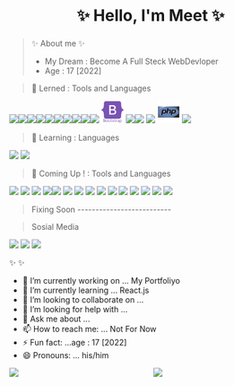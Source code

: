 <!-- Header -->
<h1 align="center">✨ Hello, I'm Meet ✨</h1>
<h3 align="center"></h3>

>✨ About me ✨
>+ My Dream : Become A Full Steck WebDevloper
>+ Age : 17 [2022]


>🔭 Lerned : Tools and Languages
<p align="left"><img src="https://img.icons8.com/color/48/000000/html-5--v1.png"/><img src="https://img.icons8.com/color/48/000000/css3.png"/><img src="https://img.icons8.com/color/48/000000/javascript--v1.png"/><img src="https://img.icons8.com/color/48/000000/git.png"/><img src="https://img.icons8.com/sf-regular-filled/48/000000/github.png"/><img src="https://img.icons8.com/color/48/000000/maria-db.png"/><img src="https://img.icons8.com/color/48/000000/mysql-logo.png"/><img src="https://img.icons8.com/color/48/000000/codepen.png"/><img src="https://img.icons8.com/color/48/000000/typescript.png"/><img src="https://img.icons8.com/color/48/000000/c-programming.png"/> <img src="https://raw.githubusercontent.com/devicons/devicon/master/icons/bootstrap/bootstrap-plain-wordmark.svg" alt="bootstrap" width="40" height="40"/> <img src="https://img.icons8.com/color/48/000000/visual-studio-code-2019.png"/><img src="https://img.icons8.com/color/48/000000/visual-studio--v2.png"/> <img src="https://img.icons8.com/color/48/000000/tailwindcss.png"/> <img src="https://raw.githubusercontent.com/devicons/devicon/master/icons/php/php-original.svg" alt="php" width="40" height="40"/> <img src="https://img.icons8.com/color/48/000000/filezilla.png"/> </p>

>🌱 Learning : Languages
<p align="left"><img src="https://img.icons8.com/color/48/000000/nodejs.png"/> <img src="https://img.icons8.com/color/48/000000/react-native.png"/></p>

> 👯 Coming Up ! : Tools and Languages
<p align="left"><img src="https://img.icons8.com/color/48/000000/wordpress.png"/> <img src="https://img.icons8.com/color/48/000000/c-sharp-logo.png"/> <img src="https://img.icons8.com/color/48/000000/django.png"/> <img src="https://img.icons8.com/color/48/000000/graphql.png"/><img src="https://img.icons8.com/color/48/000000/java-coffee-cup-logo--v1.png"/> <img src="https://img.icons8.com/color/48/000000/mongodb.png"/> <img src="https://img.icons8.com/color/48/000000/python--v1.png"/> <img src="https://img.icons8.com/color/48/000000/vue-js.png"/> <img src="https://img.icons8.com/color/48/000000/flutter.png"/> <img src="https://img.icons8.com/color/48/000000/angularjs.png"/> <img src="https://img.icons8.com/color/48/000000/android-studio--v2.png"/> <img src="https://img.icons8.com/color/48/000000/notepad-plus-plus.png"/> <img src="https://img.icons8.com/color/48/000000/sass.png"/> <img src="https://img.icons8.com/color/48/000000/flask.png"/> <img src="https://img.icons8.com/color/48/000000/unity.png"/></p>

> Fixing Soon --------------------------<br>

> Sosial Media
<p align="left"><img src="https://img.icons8.com/color/48/000000/skype--v1.png"/> <img src="https://img.icons8.com/color/48/000000/discord-logo.png"/> <img src="https://img.icons8.com/color/48/000000/gmail-new.png"/></p>



✨ ✨


- 🔭 I’m currently working on ... My Portfoliyo
- 🌱 I’m currently learning ... React.js
- 👯 I’m looking to collaborate on ...
- 🤔 I’m looking for help with ...
- 💬 Ask me about ... 
- 📫 How to reach me: ... Not For Now
- ⚡ Fun fact: ...age : 17 [2022]
- 😄 Pronouns: ... his/him

<p style="display:flex;gap:10px"> <img align="left"style="width:300px" src="https://github-readme-stats.vercel.app/api?username=MeetBhingradiya&show_icons=true&theme=radical"><img style="width:300px" align="right" src="https://github-readme-stats.vercel.app/api/top-langs/?username=MeetBhingradiya&layout=compact"></p>

